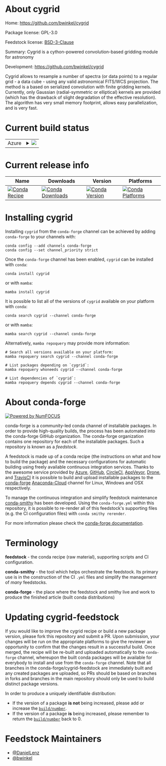 About cygrid
============

Home: https://github.com/bwinkel/cygrid

Package license: GPL-3.0

Feedstock license: [BSD-3-Clause](https://github.com/conda-forge/cygrid-feedstock/blob/main/LICENSE.txt)

Summary: Cygrid is a cython-powered convolution-based gridding module for astronomy

Development: https://github.com/bwinkel/cygrid

Cygrid allows to resample a number of spectra (or data points) to a
regular grid - a data cube - using any valid astronomical FITS/WCS
projection. The method is a based on serialized convolution with finite
gridding kernels. Currently, only Gaussian (radial-symmetric or
elliptical) kernels are provided (which has the drawback of slight
degradation of the effective resolution). The algorithm has very small
memory footprint, allows easy parallelization, and is very fast.


Current build status
====================


<table>
    
  <tr>
    <td>Azure</td>
    <td>
      <details>
        <summary>
          <a href="https://dev.azure.com/conda-forge/feedstock-builds/_build/latest?definitionId=6073&branchName=main">
            <img src="https://dev.azure.com/conda-forge/feedstock-builds/_apis/build/status/cygrid-feedstock?branchName=main">
          </a>
        </summary>
        <table>
          <thead><tr><th>Variant</th><th>Status</th></tr></thead>
          <tbody><tr>
              <td>linux_64_numpy1.20python3.8.____cpython</td>
              <td>
                <a href="https://dev.azure.com/conda-forge/feedstock-builds/_build/latest?definitionId=6073&branchName=main">
                  <img src="https://dev.azure.com/conda-forge/feedstock-builds/_apis/build/status/cygrid-feedstock?branchName=main&jobName=linux&configuration=linux%20linux_64_numpy1.20python3.8.____cpython" alt="variant">
                </a>
              </td>
            </tr><tr>
              <td>linux_64_numpy1.20python3.9.____cpython</td>
              <td>
                <a href="https://dev.azure.com/conda-forge/feedstock-builds/_build/latest?definitionId=6073&branchName=main">
                  <img src="https://dev.azure.com/conda-forge/feedstock-builds/_apis/build/status/cygrid-feedstock?branchName=main&jobName=linux&configuration=linux%20linux_64_numpy1.20python3.9.____cpython" alt="variant">
                </a>
              </td>
            </tr><tr>
              <td>linux_64_numpy1.21python3.10.____cpython</td>
              <td>
                <a href="https://dev.azure.com/conda-forge/feedstock-builds/_build/latest?definitionId=6073&branchName=main">
                  <img src="https://dev.azure.com/conda-forge/feedstock-builds/_apis/build/status/cygrid-feedstock?branchName=main&jobName=linux&configuration=linux%20linux_64_numpy1.21python3.10.____cpython" alt="variant">
                </a>
              </td>
            </tr><tr>
              <td>osx_64_numpy1.20python3.8.____cpython</td>
              <td>
                <a href="https://dev.azure.com/conda-forge/feedstock-builds/_build/latest?definitionId=6073&branchName=main">
                  <img src="https://dev.azure.com/conda-forge/feedstock-builds/_apis/build/status/cygrid-feedstock?branchName=main&jobName=osx&configuration=osx%20osx_64_numpy1.20python3.8.____cpython" alt="variant">
                </a>
              </td>
            </tr><tr>
              <td>osx_64_numpy1.20python3.9.____cpython</td>
              <td>
                <a href="https://dev.azure.com/conda-forge/feedstock-builds/_build/latest?definitionId=6073&branchName=main">
                  <img src="https://dev.azure.com/conda-forge/feedstock-builds/_apis/build/status/cygrid-feedstock?branchName=main&jobName=osx&configuration=osx%20osx_64_numpy1.20python3.9.____cpython" alt="variant">
                </a>
              </td>
            </tr><tr>
              <td>osx_64_numpy1.21python3.10.____cpython</td>
              <td>
                <a href="https://dev.azure.com/conda-forge/feedstock-builds/_build/latest?definitionId=6073&branchName=main">
                  <img src="https://dev.azure.com/conda-forge/feedstock-builds/_apis/build/status/cygrid-feedstock?branchName=main&jobName=osx&configuration=osx%20osx_64_numpy1.21python3.10.____cpython" alt="variant">
                </a>
              </td>
            </tr><tr>
              <td>win_64_numpy1.20python3.8.____cpython</td>
              <td>
                <a href="https://dev.azure.com/conda-forge/feedstock-builds/_build/latest?definitionId=6073&branchName=main">
                  <img src="https://dev.azure.com/conda-forge/feedstock-builds/_apis/build/status/cygrid-feedstock?branchName=main&jobName=win&configuration=win%20win_64_numpy1.20python3.8.____cpython" alt="variant">
                </a>
              </td>
            </tr><tr>
              <td>win_64_numpy1.20python3.9.____cpython</td>
              <td>
                <a href="https://dev.azure.com/conda-forge/feedstock-builds/_build/latest?definitionId=6073&branchName=main">
                  <img src="https://dev.azure.com/conda-forge/feedstock-builds/_apis/build/status/cygrid-feedstock?branchName=main&jobName=win&configuration=win%20win_64_numpy1.20python3.9.____cpython" alt="variant">
                </a>
              </td>
            </tr><tr>
              <td>win_64_numpy1.21python3.10.____cpython</td>
              <td>
                <a href="https://dev.azure.com/conda-forge/feedstock-builds/_build/latest?definitionId=6073&branchName=main">
                  <img src="https://dev.azure.com/conda-forge/feedstock-builds/_apis/build/status/cygrid-feedstock?branchName=main&jobName=win&configuration=win%20win_64_numpy1.21python3.10.____cpython" alt="variant">
                </a>
              </td>
            </tr>
          </tbody>
        </table>
      </details>
    </td>
  </tr>
</table>

Current release info
====================

| Name | Downloads | Version | Platforms |
| --- | --- | --- | --- |
| [![Conda Recipe](https://img.shields.io/badge/recipe-cygrid-green.svg)](https://anaconda.org/conda-forge/cygrid) | [![Conda Downloads](https://img.shields.io/conda/dn/conda-forge/cygrid.svg)](https://anaconda.org/conda-forge/cygrid) | [![Conda Version](https://img.shields.io/conda/vn/conda-forge/cygrid.svg)](https://anaconda.org/conda-forge/cygrid) | [![Conda Platforms](https://img.shields.io/conda/pn/conda-forge/cygrid.svg)](https://anaconda.org/conda-forge/cygrid) |

Installing cygrid
=================

Installing `cygrid` from the `conda-forge` channel can be achieved by adding `conda-forge` to your channels with:

```
conda config --add channels conda-forge
conda config --set channel_priority strict
```

Once the `conda-forge` channel has been enabled, `cygrid` can be installed with `conda`:

```
conda install cygrid
```

or with `mamba`:

```
mamba install cygrid
```

It is possible to list all of the versions of `cygrid` available on your platform with `conda`:

```
conda search cygrid --channel conda-forge
```

or with `mamba`:

```
mamba search cygrid --channel conda-forge
```

Alternatively, `mamba repoquery` may provide more information:

```
# Search all versions available on your platform:
mamba repoquery search cygrid --channel conda-forge

# List packages depending on `cygrid`:
mamba repoquery whoneeds cygrid --channel conda-forge

# List dependencies of `cygrid`:
mamba repoquery depends cygrid --channel conda-forge
```


About conda-forge
=================

[![Powered by
NumFOCUS](https://img.shields.io/badge/powered%20by-NumFOCUS-orange.svg?style=flat&colorA=E1523D&colorB=007D8A)](https://numfocus.org)

conda-forge is a community-led conda channel of installable packages.
In order to provide high-quality builds, the process has been automated into the
conda-forge GitHub organization. The conda-forge organization contains one repository
for each of the installable packages. Such a repository is known as a *feedstock*.

A feedstock is made up of a conda recipe (the instructions on what and how to build
the package) and the necessary configurations for automatic building using freely
available continuous integration services. Thanks to the awesome service provided by
[Azure](https://azure.microsoft.com/en-us/services/devops/), [GitHub](https://github.com/),
[CircleCI](https://circleci.com/), [AppVeyor](https://www.appveyor.com/),
[Drone](https://cloud.drone.io/welcome), and [TravisCI](https://travis-ci.com/)
it is possible to build and upload installable packages to the
[conda-forge](https://anaconda.org/conda-forge) [Anaconda-Cloud](https://anaconda.org/)
channel for Linux, Windows and OSX respectively.

To manage the continuous integration and simplify feedstock maintenance
[conda-smithy](https://github.com/conda-forge/conda-smithy) has been developed.
Using the ``conda-forge.yml`` within this repository, it is possible to re-render all of
this feedstock's supporting files (e.g. the CI configuration files) with ``conda smithy rerender``.

For more information please check the [conda-forge documentation](https://conda-forge.org/docs/).

Terminology
===========

**feedstock** - the conda recipe (raw material), supporting scripts and CI configuration.

**conda-smithy** - the tool which helps orchestrate the feedstock.
                   Its primary use is in the construction of the CI ``.yml`` files
                   and simplify the management of *many* feedstocks.

**conda-forge** - the place where the feedstock and smithy live and work to
                  produce the finished article (built conda distributions)


Updating cygrid-feedstock
=========================

If you would like to improve the cygrid recipe or build a new
package version, please fork this repository and submit a PR. Upon submission,
your changes will be run on the appropriate platforms to give the reviewer an
opportunity to confirm that the changes result in a successful build. Once
merged, the recipe will be re-built and uploaded automatically to the
`conda-forge` channel, whereupon the built conda packages will be available for
everybody to install and use from the `conda-forge` channel.
Note that all branches in the conda-forge/cygrid-feedstock are
immediately built and any created packages are uploaded, so PRs should be based
on branches in forks and branches in the main repository should only be used to
build distinct package versions.

In order to produce a uniquely identifiable distribution:
 * If the version of a package **is not** being increased, please add or increase
   the [``build/number``](https://docs.conda.io/projects/conda-build/en/latest/resources/define-metadata.html#build-number-and-string).
 * If the version of a package **is** being increased, please remember to return
   the [``build/number``](https://docs.conda.io/projects/conda-build/en/latest/resources/define-metadata.html#build-number-and-string)
   back to 0.

Feedstock Maintainers
=====================

* [@DanielLenz](https://github.com/DanielLenz/)
* [@bwinkel](https://github.com/bwinkel/)

